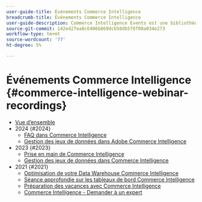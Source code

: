 ```yaml
---
user-guide-title: Événements Commerce Intelligence
breadcrumb-title: Événements Commerce Intelligence
user-guide-description: Commerce Intelligence Events est une bibliothèque de vidéos où des experts et des pairs partagent leurs réflexions et idées sur Adobe Commerce Intelligence.
source-git-commit: 142e427ea8c6406b869dcb50db5f0f08a034e273
workflow-type: tm+mt
source-wordcount: '77'
ht-degree: 5%

---
```



# Événements Commerce Intelligence  {#commerce-intelligence-webinar-recordings}

+ [Vue d’ensemble](overview.md)
+ 2024 {#2024}
   + [FAQ dans Commerce Intelligence](2024/faq-in-commerce-intelligence.md)
   + [Gestion des jeux de données dans Adobe Commerce Intelligence](2024/manage-data-sets-adobe-commerce.md)
+ 2023 {#2023}
   + [Prise en main de Commerce Intelligence](2023/getting-started.md)
   + [Gestion des jeux de données dans Commerce Intelligence](2023/manage-data-sets.md)
+ 2021 {#2021}
   + [Optimisation de votre Data Warehouse Commerce Intelligence](2021-22/optimize-data-warehouse.md)
   + [Séance approfondie sur les tableaux de bord Commerce Intelligence](2021-22/dashboards-deep-dive.md)
   + [Préparation des vacances avec Commerce Intelligence](2021-22/holiday-readiness.md)
   + [Commerce Intelligence - Demander à un expert](2021-22/ask-expert.md)

<!--+ Commerce Events {#commerce-events}
  + [Overview](commerce-events/overview.md)
  + 2022 {#2022}
    + [Top Tips and Tricks for Adobe Campaign Standard](customer-journeys/2022/tips-and-tricks.md)
    + [Develop and customize data models in Adobe [!DNL Campaign Classic]](customer-journeys/2022/data-models.md)

+ Data and insights {#commerce-release-updates}
  + [Overview](commerce-release-updates/overview.md)
  + 2022 {#2022}
    + [Innovations and trends](data-and-insights/2022/innovations.md)
    + [Sensei and Analysis Workspace](data-and-insights/2022/sensei.md)
    + [Personalize and automate with Adobe Target](data-and-insights/2022/personalize.md)
    + [Analytics and Target applications for Mobile and Apps](data-and-insights/2022/mobile-and-apps.md)
    + [Cross Device Analytics and Customer Journey Analytics](data-and-insights/2022/cross-device-analytics.md) -->